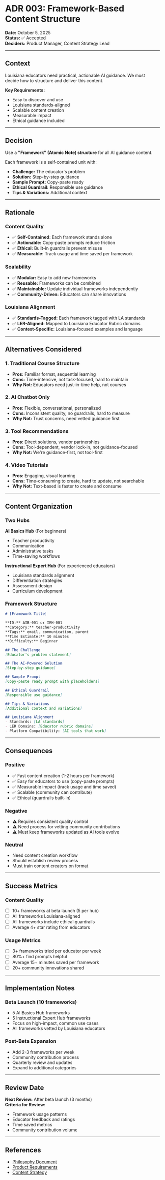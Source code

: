 # ADR 003: Framework-Based Content Structure

**Date:** October 5, 2025  
**Status:** ✅ Accepted  
**Deciders:** Product Manager, Content Strategy Lead

---

## Context

Louisiana educators need practical, actionable AI guidance. We must decide how to structure and deliver this content.

**Key Requirements:**
- Easy to discover and use
- Louisiana standards-aligned
- Scalable content creation
- Measurable impact
- Ethical guidance included

---

## Decision

Use a **"Framework" (Atomic Note) structure** for all AI guidance content.

Each framework is a self-contained unit with:
- **Challenge:** The educator's problem
- **Solution:** Step-by-step guidance
- **Sample Prompt:** Copy-paste ready
- **Ethical Guardrail:** Responsible use guidance
- **Tips & Variations:** Additional context

---

## Rationale

### Content Quality
- ✅ **Self-Contained:** Each framework stands alone
- ✅ **Actionable:** Copy-paste prompts reduce friction
- ✅ **Ethical:** Built-in guardrails prevent misuse
- ✅ **Measurable:** Track usage and time saved per framework

### Scalability
- ✅ **Modular:** Easy to add new frameworks
- ✅ **Reusable:** Frameworks can be combined
- ✅ **Maintainable:** Update individual frameworks independently
- ✅ **Community-Driven:** Educators can share innovations

### Louisiana Alignment
- ✅ **Standards-Tagged:** Each framework tagged with LA standards
- ✅ **LER-Aligned:** Mapped to Louisiana Educator Rubric domains
- ✅ **Context-Specific:** Louisiana-focused examples and language

---

## Alternatives Considered

### 1. Traditional Course Structure
- **Pros:** Familiar format, sequential learning
- **Cons:** Time-intensive, not task-focused, hard to maintain
- **Why Not:** Educators need just-in-time help, not courses

### 2. AI Chatbot Only
- **Pros:** Flexible, conversational, personalized
- **Cons:** Inconsistent quality, no guardrails, hard to measure
- **Why Not:** Trust concerns, need vetted guidance first

### 3. Tool Recommendations
- **Pros:** Direct solutions, vendor partnerships
- **Cons:** Tool-dependent, vendor lock-in, not guidance-focused
- **Why Not:** We're guidance-first, not tool-first

### 4. Video Tutorials
- **Pros:** Engaging, visual learning
- **Cons:** Time-consuming to create, hard to update, not searchable
- **Why Not:** Text-based is faster to create and consume

---

## Content Organization

### Two Hubs

**AI Basics Hub** (For beginners)
- Teacher productivity
- Communication
- Administrative tasks
- Time-saving workflows

**Instructional Expert Hub** (For experienced educators)
- Louisiana standards alignment
- Differentiation strategies
- Assessment design
- Curriculum development

### Framework Structure

```markdown
# [Framework Title]

**ID:** AIB-001 or IEH-001
**Category:** teacher-productivity
**Tags:** email, communication, parent
**Time Estimate:** 10 minutes
**Difficulty:** Beginner

## The Challenge
[Educator's problem statement]

## The AI-Powered Solution
[Step-by-step guidance]

## Sample Prompt
[Copy-paste ready prompt with placeholders]

## Ethical Guardrail
[Responsible use guidance]

## Tips & Variations
[Additional context and variations]

## Louisiana Alignment
- Standards: [LA standards]
- LER Domains: [Educator rubric domains]
- Platform Compatibility: [AI tools that work]
```

---

## Consequences

### Positive
- ✅ Fast content creation (1-2 hours per framework)
- ✅ Easy for educators to use (copy-paste prompts)
- ✅ Measurable impact (track usage and time saved)
- ✅ Scalable (community can contribute)
- ✅ Ethical (guardrails built-in)

### Negative
- ⚠️ Requires consistent quality control
- ⚠️ Need process for vetting community contributions
- ⚠️ Must keep frameworks updated as AI tools evolve

### Neutral
- Need content creation workflow
- Should establish review process
- Must train content creators on format

---

## Success Metrics

### Content Quality
- [ ] 10+ frameworks at beta launch (5 per hub)
- [ ] All frameworks Louisiana-aligned
- [ ] All frameworks include ethical guardrails
- [ ] Average 4+ star rating from educators

### Usage Metrics
- [ ] 3+ frameworks tried per educator per week
- [ ] 80%+ find prompts helpful
- [ ] Average 15+ minutes saved per framework
- [ ] 20+ community innovations shared

---

## Implementation Notes

### Beta Launch (10 frameworks)
- 5 AI Basics Hub frameworks
- 5 Instructional Expert Hub frameworks
- Focus on high-impact, common use cases
- All frameworks vetted by Louisiana educators

### Post-Beta Expansion
- Add 2-3 frameworks per week
- Community contribution process
- Quarterly review and updates
- Expand to additional categories

---

## Review Date

**Next Review:** After beta launch (3 months)  
**Criteria for Review:**
- Framework usage patterns
- Educator feedback and ratings
- Time saved metrics
- Community contribution volume

---

## References

- [Philosophy Document](../planning/v0.4.0/specs/philosophy.md)
- [Product Requirements](../planning/v0.4.0/product-requirements.md)
- [Content Strategy](../planning/v0.4.0/specs/philosophy.md#atomic-note-template)
